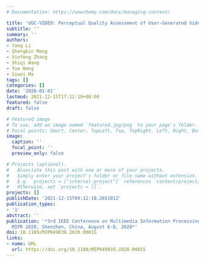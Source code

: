 ```yaml
---
# Documentation: https://wowchemy.com/docs/managing-content/

title: 'UGC-VIDEO: Perceptual Quality Assessment of User-Generated Videos'
subtitle: ''
summary: ''
authors:
- Yang Li
- Shengbin Meng
- Xinfeng Zhang
- Shiqi Wang
- Yue Wang
- Siwei Ma
tags: []
categories: []
date: '2020-01-01'
lastmod: 2021-12-15T17:12:19+08:00
featured: false
draft: false

# Featured image
# To use, add an image named `featured.jpg/png` to your page's folder.
# Focal points: Smart, Center, TopLeft, Top, TopRight, Left, Right, BottomLeft, Bottom, BottomRight.
image:
  caption: ''
  focal_point: ''
  preview_only: false

# Projects (optional).
#   Associate this post with one or more of your projects.
#   Simply enter your project's folder or file name without extension.
#   E.g. `projects = ["internal-project"]` references `content/project/deep-learning/index.md`.
#   Otherwise, set `projects = []`.
projects: []
publishDate: '2021-12-15T09:12:18.265101Z'
publication_types:
- '1'
abstract: ''
publication: '*3rd IEEE Conference on Multimedia Information Processing and Retrieval,
  MIPR 2020, Shenzhen, China, August 6-8, 2020*'
doi: 10.1109/MIPR49039.2020.00015
links:
- name: URL
  url: https://doi.org/10.1109/MIPR49039.2020.00015
---
```

